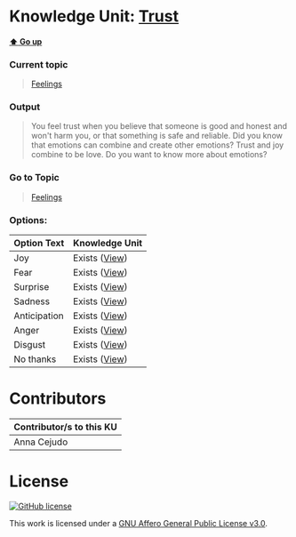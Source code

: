 # Knowledge Unit: [Trust](../../knowledge_units/feelings/trust.md)

#### [:arrow_up: Go up](../../topics/feelings.md)
### Current topic
> [Feelings](../../topics/feelings.md)
### Output
> You feel trust when you believe that someone is good and honest and won&#039;t harm you, or that something is safe and reliable. Did you know that emotions can combine and create other emotions? Trust and joy combine to be love. Do you want to know more about emotions?
### Go to Topic
> [Feelings](../../topics/feelings.md)

### Options: 

| Option Text | Knowledge Unit |
| - | - |  
| Joy  |  Exists ([View](../../knowledge_units/feelings/joy.md))  |  
| Fear  |  Exists ([View](../../knowledge_units/feelings/fear.md))  |  
| Surprise  |  Exists ([View](../../knowledge_units/feelings/surprise.md))  |  
| Sadness  |  Exists ([View](../../knowledge_units/feelings/sadness.md))  |  
| Anticipation  |  Exists ([View](../../knowledge_units/feelings/anticipation.md))  |  
| Anger  |  Exists ([View](../../knowledge_units/feelings/anger.md))  |  
| Disgust  |  Exists ([View](../../knowledge_units/feelings/disgust.md))  |  
| No thanks  |  Exists ([View](../../knowledge_units/feelings/no-thanks.md))  | 

# Contributors

| Contributor/s to this KU |
| - | 
| Anna Cejudo |

# License
[![GitHub license](https://img.shields.io/github/license/inbrainz/cerebro)](https://github.com/inbrainz/cerebro/blob/master/LICENSE)

This work is licensed under a [GNU Affero General Public License v3.0](https://www.gnu.org/licenses/agpl-3.0.txt).